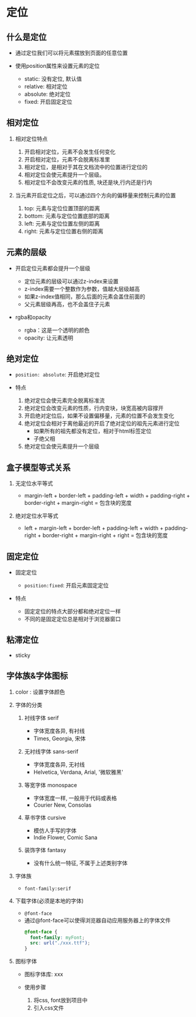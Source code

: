# 定位

## 什么是定位

* 通过定位我们可以将元素摆放到页面的任意位置

* 使用position属性来设置元素的定位
    
    * static: 没有定位, 默认值
    * relative: 相对定位
    * absolute: 绝对定位
    * fixed: 开启固定定位
    
## 相对定位

1. 相对定位特点
    
    1. 开启相对定位，元素不会发生任何变化
    2. 开启相对定位，元素不会脱离标准里
    3. 相对定位，是相对于其在文档流中的位置进行定位的
    4. 相对定位会使元素提升一个层级。
    5. 相对定位不会改变元素的性质, 块还是块,行内还是行内
    
2. 当元素开启定位之后，可以通过四个方向的偏移量来控制元素的位置
    
    1. top: 元素与定位位置顶部的距离
    2. bottom: 元素与定位位置底部的距离
    3. left: 元素与定位位置左侧的距离
    4. right: 元素与定位位置右侧的距离

## 元素的层级

* 开启定位元素都会提升一个层级
    
    * 定位元素的层级可以通过z-index来设置
    * z-index需要一个整数作为参数，值越大层级越高
    * 如果z-index值相同，那么后面的元素会盖住前面的
    * 父元素层级再高，也不会盖住子元素
    
* rgba和opacity
    
    * rgba：这是一个透明的颜色
    * opacity: 让元素透明

## 绝对定位

* `position: absolute`: 开启绝对定位

* 特点
    
    1. 绝对定位会使元素完全脱离标准流
    2. 绝对定位会改变元素的性质，行内变块，块宽高被内容撑开
    3. 开启绝对定位后，如果不设置偏移量，元素的位置不会发生变化
    4. 绝对定位会相对于离他最近的开启了绝对定位的祖先元素进行定位
        * 如果所有的祖先都没有定位，相对于html标签定位
        * 子绝父相
    5. 绝对定位会使元素提升一个层级

## 盒子模型等式关系

1. 无定位水平等式
    * margin-left + border-left + padding-left + width + padding-right + border-right + margin-right = 包含块的宽度

2. 绝对定位水平等式
    * left + margin-left + border-left + padding-left + width + padding-right + border-right + margin-right + right = 包含块的宽度

## 固定定位

* 固定定位
    
    * `position:fixed`: 开启元素固定定位
    
* 特点
    
    * 固定定位的特点大部分都和绝对定位一样
    * 不同的是固定定位总是相对于浏览器窗口


## 粘滞定位

* sticky

## 字体族&字体图标

1. color : 设置字体颜色

2. 字体的分类
    
    1. 衬线字体 serif
        * 字体宽度各异, 有衬线
        * Times, Georgia, 宋体
        
    2. 无衬线字体 sans-serif
        * 字体宽度各异, 无衬线
        * Helvetica, Verdana, Arial, '微软雅黑'
    
    3. 等宽字体 monospace
        * 字体宽度一样, 一般用于代码或表格
        * Courier New, Consolas
    
    4. 草书字体 cursive
        * 模仿人手写的字体
        * Indie Flower, Comic Sana
    
    5. 装饰字体 fantasy
        * 没有什么统一特征, 不属于上述类别字体

3. 字体族
    
    * `font-family:serif`

4. 下载字体(必须是本地的字体)
    
    * `@font-face`
    * 通过@font-face可以使得浏览器自动应用服务器上的字体文件
        ```css
        @font-face {
          font-family: myFont;
          src: url("./xxx.ttf");        
        }
        ```

5. 图标字体

    * 图标字体库: xxx
    
    * 使用步骤
        
        1. 将css, font放到项目中
        2. 引入css文件

